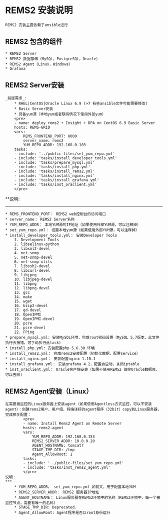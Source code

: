 # REMS2 安装说明
    REMS2 安装主要依赖于ansible进行
## REMS2 包含的组件
    * REMS2 Server
    * REMS2 数据存储（MySQL，PostgreSQL，Oracle）
    * REMS2 Agent（Linux，Windows）
    * Grafana
## REMS2 Server安装
    _前提需求_:
        * RHEL|CentOS|Oracle Linux 6.9 (>7 有些ansible文件可能需要修改)
        * Basic Server安装
        * 具备yum源（本地yum或者联网情况下使用外部yum）
        <pre>
        - name: deploy rems2 + Insight + DPA on CentOS 6.9 Basic Server
        hosts: REMS-GRID
        vars:
            REMS_FRONTEND_PORT: 8000
            server_name: rems2         
            YUM_REPO_ADDR: 192.168.0.103
        tasks:
        - include: '../public-files/set_yum_repo.yml'
        - include: 'tasks/install_developer_tools.yml'    
        - include: 'tasks/prepare_mysql.yml'
        - include: 'tasks/install_php.yml' 
        - include: 'tasks/install_rems2.yml'   
        - include: 'tasks/install_nginx.yml'     
        - include: 'tasks/install_grafana.yml'   
        - include: 'tasks/inst_oraclient.yml'  
        </pre>
**说明:
***
    * REMS_FRONTEND_PORT： REMS2 web控制台的访问端口
    * server_name： REMS2 Server名称
    * YUM_REPO_ADDR： 本地YUM源的IP地址（如果使用外部YUM源，可以注释掉）
    * set_yum_repo.yml： 设置本地yum源（如果使用外部YUM源，可以注释掉）
    * install_developer_tools.yml： 安装Developer Tools
        1. Development Tools
        2. libselinux-python
        3. libxml2-devel
        4. net-snmp
        5. net-snmp-devel
        6. net-snmp-utils
        7. libssh2-devel
        8. libcurl-devel
        9. libjpeg
        10. libjpeg-devel
        11. libpng
        12. libpng-devel
        13. gcc
        14. make
        15. wget
        16. bzip2-devel
        17. gd-devel
        18. OpenIPMI
        19. OpenIPMI-devel
        20. pcre
        21. pcre-devel
        22. FPing
    * prepare_mysql.yml: 安装MySQL环境，完成root密码设置（MySQL 5.7版本，此文件执行会报错，可手动执行此task)
    * install_php.yml: 安装配置php 5.6.30 环境
    * install_rems2.yml： 完成rems2安装配置（初始化数据，配置service）
    * install_nginx.yml： 安装配置nginx 1.10.1
    * install_grafana.yml： 安装grafana 4.2，配置自启动，关闭iptable
    * inst_oraclient.yml： Oracle客户端安装（如果不使用REMS2 监控Oracle数据库，可以去除)

## REMS2 Agent安装（Linux）
    在需要被监控的Linux服务器上安装agent（如果使用Agentless方式监控，可以不安装agent）：创建rems2用户、用户组，将编译好的agent程序（32bit）copy到Linux服务器，完成相关配置：
            <pre>
            - name: Install Rems2 Agent on Remote Server
            hosts: rems2-agent 
            vars:
                YUM_REPO_ADDR: 192.168.0.153
                REMS2_SERVER_ADDR: 10.0.0.20  
                AGENT_HOSTNAME: tomcat7
                STAGE_TMP_DIR: /tmp
                Agent_AllowRoot: 1
            tasks:
            - include: '../public-files/set_yum_repo.yml'
            - include: 'tasks/inst_rems2_agent.yml'  
            </pre>
    说明：
    ***
        * YUM_REPO_ADDR， set_yum_repo.yml 如前文，用于配置本地YUM
        * REMS2_SERVER_ADDR： REMS2 服务器IP地址
        * AGENT_HOSTNAME： Linux服务器在REMS2环境中的名称（REMS2环境中，每一个被监控节点，需要有唯一的名称)
        * STAGE_TMP_DIR: Deprecated.
        * Agent_AllowRoot: Agent程序是否以root身份运行

